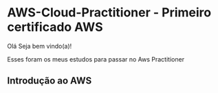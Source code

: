 # AWS-Cloud-Practitioner -  Primeiro certificado AWS


Olá Seja bem vindo(a)!

Esses foram os meus estudos para passar no Aws Practitioner

## Introdução ao AWS
